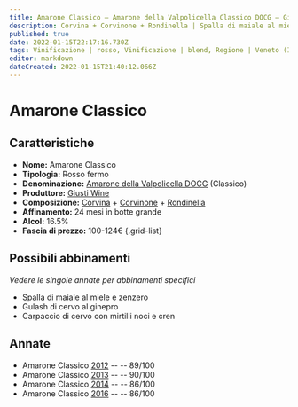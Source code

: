 ```yaml
---
title: Amarone Classico – Amarone della Valpolicella Classico DOCG – Giusti Wine – Veneto (IT) – 100-124€ – 3★
description: Corvina + Corvinone + Rondinella | Spalla di maiale al miele e zenzero – Gulash di cervo al ginepro – Carpaccio di cervo con mirtilli noci e cren
published: true
date: 2022-01-15T22:17:16.730Z
tags: Vinificazione | rosso, Vinificazione | blend, Regione | Veneto (IT), Vinificazione | fermo, Vitigni | Corvina, Prezzi | 100-124€, Vitigni | Rondinella, Vitigni | Corvinone, Valutazioni | 3 stelle, Alimento | maiale, Alimento | cervo, Alimento | gulash, Aromatizzazione | al ginepro, Aromatizzazione | miele, Aromatizzazione | zenzero, Aromatizzazione | mirtilli, Aromatizzazione | noci, Aromatizzazione | cren 
editor: markdown
dateCreated: 2022-01-15T21:40:12.066Z
---
```


# Amarone Classico

## Caratteristiche
- **Nome:** Amarone Classico
- **Tipologia:** Rosso fermo
- **Denominazione:** [Amarone della Valpolicella DOCG](/denominazioni/Italia/Veneto/DOCG/Amarone-della-Valpolicella) (Classico)
- **Produttore:** [Giusti Wine](/produttori/Italia/Veneto/Giusti_Wine) 
- **Composizione:** [Corvina](/vitigni/Italia/Corvina) + [Corvinone](/vitigni/Italia/corvinone) + [Rondinella](/vitigni/Italia/rondinella)
- **Affinamento:** 24 mesi in botte grande
- **Alcol:** 16.5%
- **Fascia di prezzo:** 100-124€
{.grid-list}

## Possibili abbinamenti
*Vedere le singole annate per abbinamenti specifici*

- Spalla di maiale al miele e zenzero 
- Gulash di cervo al ginepro 
- Carpaccio di cervo con mirtilli noci e cren

## Annate
- Amarone Classico [2012](vini/Italia/Veneto/Giusti-Wine/Amarone-Classico/2012) -- <span class="star-4"></span> -- 89/100
- Amarone Classico [2013](vini/Italia/Veneto/Giusti-Wine/Amarone-Classico/2013) -- <span class="star-4"></span> -- 90/100
- Amarone Classico [2014](vini/Italia/Veneto/Giusti-Wine/Amarone-Classico/2014) -- <span class="star-3"></span> -- 86/100
- Amarone Classico [2016](vini/Italia/Veneto/Giusti-Wine/Amarone-Classico/2016) -- <span class="star-3"></span> -- 86/100